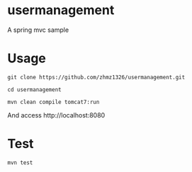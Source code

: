 # usermanagement
A spring mvc sample

# Usage

`
git clone https://github.com/zhmz1326/usermanagement.git
`

`
cd usermanagement
`

`
mvn clean compile tomcat7:run
`

And access http://localhost:8080

# Test

`
mvn test
`

